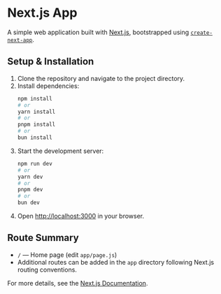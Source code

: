 # Next.js App

A simple web application built with [Next.js](https://nextjs.org), bootstrapped using [`create-next-app`](https://github.com/vercel/next.js/tree/canary/packages/create-next-app).

## Setup & Installation

1. Clone the repository and navigate to the project directory.
2. Install dependencies:
    ```bash
    npm install
    # or
    yarn install
    # or
    pnpm install
    # or
    bun install
    ```
3. Start the development server:
    ```bash
    npm run dev
    # or
    yarn dev
    # or
    pnpm dev
    # or
    bun dev
    ```
4. Open [http://localhost:3000](http://localhost:3000) in your browser.

## Route Summary

- `/` — Home page (edit `app/page.js`)
- Additional routes can be added in the `app` directory following Next.js routing conventions.

For more details, see the [Next.js Documentation](https://nextjs.org/docs).
